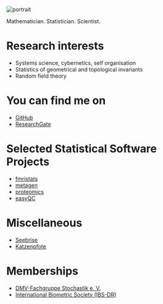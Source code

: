 ![portrait](https://avatars3.githubusercontent.com/u/1826624)

Mathematician. Statistician. Scientist.

# Research interests

- Systems science, cybernetics, self organisation
- Statistics of geometrical and topological invariants
- Random field theory

# You can find me on

- [GitHub](https://github.com/00tau)
- [ResearchGate](https://www.researchgate.net/profile/Thomas_Moebius2)

# Selected Statistical Software Projects

- [fmristats](https://fmristats.github.io/)
- [metagen](http://00tau.github.io/metagen/)
- [proteomics](http://00tau.github.io/proteomics-in-r/)
- [easyQC](http://00tau.github.io/skyline-addon-easyqc/)

# Miscellaneous

- [Seebrise](http://00tau.github.io/seebrise/)
- [Katzenpfote](http://00tau.github.io/katzenpfote/)

# Memberships

- [DMV-Fachgruppe Stochastik e. V.](http://www.fg-stochastik.de/)
- [International Biometric Society (IBS-DR)](http://www.biometrische-gesellschaft.de/)
